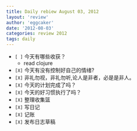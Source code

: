 ```yaml
---
title: Daily rebiew August 03, 2012 
layout: 'review'
author: 'eggcaker'
date: '2012-08-03'
categories: review 2012
tags: daily
---
```



  * `[ ]` 今天有哪些收获？ 
    * read clojure 
  * `[X]` 今天有没有控制好自己的情绪? 
  * `[X]` 非礼勿视，非礼勿听,论人是非者，必是是非人。 
  * `[X]` 今天的计划完成了吗？ 
  * `[X]` 今天的好习惯执行了吗？ 
  * `[X]` 整理收集篮 
  * `[X]` 写日记 
  * `[X]` 记账 
  * `[X]` 发布日志草稿 

